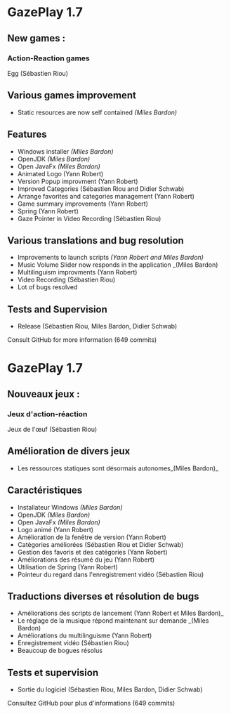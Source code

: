 # GazePlay 1.7

## New games :

### Action-Reaction games

Egg (Sébastien Riou)

## Various games improvement

* Static resources are now self contained _(Miles Bardon)_

## Features

* Windows installer _(Miles Bardon)_
* OpenJDK _(Miles Bardon)_
* Open JavaFx _(Miles Bardon)_
* Animated Logo (Yann Robert)
* Version Popup improvment (Yann Robert)
* Improved Categories (Sébastien Riou and Didier Schwab)
* Arrange favorites and categories management (Yann Robert)
* Game summary improvements (Yann Robert)
* Spring (Yann Robert)
* Gaze Pointer in Video Recording (Sébastien Riou)

## Various translations and bug resolution

* Improvements to launch scripts _(Yann Robert and Miles Bardon)_
* Music Volume Slider now responds in the application _(Miles Bardon)
* Multilinguism improvments (Yann Robert)
* Video Recording (Sébastien Riou)
* Lot of bugs resolved

## Tests and Supervision

* Release (Sébastien Riou, Miles Bardon, Didier Schwab)

Consult GitHub for more information (649 commits)

# GazePlay 1.7

## Nouveaux jeux :

### Jeux d'action-réaction

Jeux de l'œuf (Sébastien Riou)

## Amélioration de divers jeux

* Les ressources statiques sont désormais autonomes_(Miles Bardon)_

## Caractéristiques

* Installateur Windows _(Miles Bardon)_
* OpenJDK _(Miles Bardon)_
* Open JavaFx _(Miles Bardon)_
* Logo animé (Yann Robert)
* Amélioration de la fenêtre de version (Yann Robert)
* Catégories améliorées (Sébastien Riou et Didier Schwab)
* Gestion des favoris et des catégories (Yann Robert)
* Améliorations des résumé du jeu (Yann Robert)
* Utilisation de Spring (Yann Robert)
* Pointeur du regard dans l'enregistrement vidéo (Sébastien Riou)

## Traductions diverses et résolution de bugs

* Améliorations des scripts de lancement (Yann Robert et Miles Bardon)_
* Le réglage de la musique répond maintenant sur demande _(Miles Bardon)
* Améliorations du multilinguisme (Yann Robert)
* Enregistrement vidéo (Sébastien Riou)
* Beaucoup de bogues résolus

## Tests et supervision

* Sortie du logiciel (Sébastien Riou, Miles Bardon, Didier Schwab)

Consultez GitHub pour plus d'informations (649 commits)
